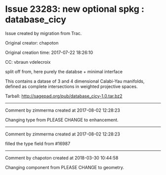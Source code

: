 # Issue 23283: new optional spkg : database_cicy

Issue created by migration from Trac.

Original creator: chapoton

Original creation time: 2017-07-22 18:26:10

CC:  vbraun vdelecroix

split off from, here purely the databse + minimal interface

This contains a datase of 3 and 4 dimensional Calabi-Yau manifolds, defined as complete intersections in weighted projective spaces.

Tarball: ​http://sagepad.org/pub/database_cicy-1.0.tar.bz2


---

Comment by zimmerma created at 2017-08-02 12:28:23

Changing type from PLEASE CHANGE to enhancement.


---

Comment by zimmerma created at 2017-08-02 12:28:23

filled the type field from #16987


---

Comment by chapoton created at 2018-03-30 10:44:58

Changing component from PLEASE CHANGE to geometry.
